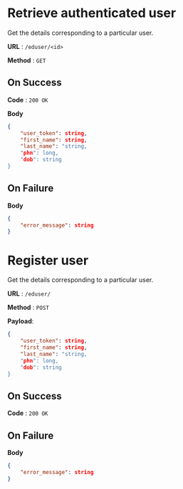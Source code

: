 # Retrieve authenticated user

Get the details corresponding to a particular user.

**URL** : `/eduser/<id>`

**Method** : `GET`

## On Success

**Code** : `200 OK`

**Body**
```json
{
    "user_token": string,
    "first_name": string,
    "last_name": "string,
    "phn": long,
    "dob": string
}
```

## On Failure

**Body**
```json
{
	"error_message": string
}
```
# Register user

Get the details corresponding to a particular user.

**URL** : `/eduser/`

**Method** : `POST`

**Payload**: 
```json
{
    "user_token": string,
    "first_name": string,
    "last_name": "string,
    "phn": long,
    "dob": string
}
```

## On Success

**Code** : `200 OK`

## On Failure

**Body**
```json
{
	"error_message": string
}
```
